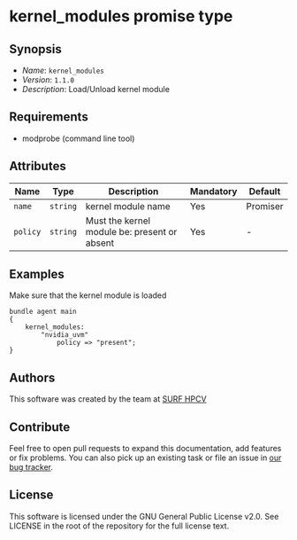 # kernel_modules promise type

## Synopsis

* *Name*: `kernel_modules`
* *Version*: `1.1.0`
* *Description*:  Load/Unload kernel module

## Requirements

* modprobe (command line tool)

## Attributes

| Name            | Type      | Description                                                                                                             | Mandatory | Default  |
| --------------- | --------- | ----------------------------------------------------------------------------------------------------------------------- | --------- | -------- |
| `name`          | `string`  | kernel module name                                                                                                      | Yes       | Promiser |
| `policy`        | `string`  | Must the kernel module be: present or absent                                                                            | Yes       | -        |

## Examples

Make sure that the kernel module is loaded
```cfengine3
bundle agent main
{
    kernel_modules:
        "nvidia_uvm"
            policy => "present";
}
```

## Authors

This software was created by the team at [SURF HPCV](https://www.surf.nl/en/)

## Contribute

Feel free to open pull requests to expand this documentation, add features or fix problems.
You can also pick up an existing task or file an issue in [our bug tracker](https://github.com/basvandervlies/scl_modules/issues).

## License

This software is licensed under the GNU General Public License v2.0. See LICENSE in the root of the repository for the full license text.
